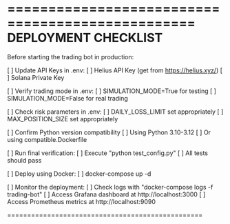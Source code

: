 
=================================================
DEPLOYMENT CHECKLIST
=================================================

Before starting the trading bot in production:

[ ] Update API Keys in .env:
    [ ] Helius API Key (get from https://helius.xyz/)
    [ ] Solana Private Key

[ ] Verify trading mode in .env:
    [ ] SIMULATION_MODE=True for testing
    [ ] SIMULATION_MODE=False for real trading

[ ] Check risk parameters in .env:
    [ ] DAILY_LOSS_LIMIT set appropriately
    [ ] MAX_POSITION_SIZE set appropriately

[ ] Confirm Python version compatibility
    [ ] Using Python 3.10-3.12
    [ ] Or using compatible.Dockerfile 

[ ] Run final verification:
    [ ] Execute "python test_config.py"
    [ ] All tests should pass

[ ] Deploy using Docker:
    [ ] docker-compose up -d

[ ] Monitor the deployment:
    [ ] Check logs with "docker-compose logs -f trading-bot"
    [ ] Access Grafana dashboard at http://localhost:3000
    [ ] Access Prometheus metrics at http://localhost:9090

=================================================
